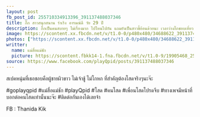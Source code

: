 ```yaml
---
layout: post
fb_post_id: 255710334913396_391137488037346
title: กิ๊ก สาวสนุกสนาน ร่าเริง อารมณ์ดี วัย 29 ปี
description: กิ๊กเป็นคนสบายๆ ไม่เรื่องมาก ไปไหนไปกัน แถมยังเป็นสาวขี้อ้อนด้วยนะ เวลาว่างกิ๊กชอบเที่ยวทะเล ชอบไปถ่ายภาพ ชอบนั่งร้านกาแฟเพราะชอบกลิ่นกาแฟแม้จะกินกาแฟไม่เป็น
image: https://scontent.xx.fbcdn.net/v/t1.0-0/p480x480/34688622_391137464704015_7414637497486934016_n.jpg?_nc_cat=0&_nc_eui2=AeHYZ8-AuP1CsScKno3L4PqLMvEelhJau4D_MQR4cBR5969ZQBZljFy7A5_mZYoBcsY&oh=e4b28ae66f31802f90dd0a52def377af&oe=5B81306F
photos: ["https://scontent.xx.fbcdn.net/v/t1.0-0/p480x480/34688622_391137464704015_7414637497486934016_n.jpg?_nc_cat=0&_nc_eui2=AeHYZ8-AuP1CsScKno3L4PqLMvEelhJau4D_MQR4cBR5969ZQBZljFy7A5_mZYoBcsY&oh=e4b28ae66f31802f90dd0a52def377af&oe=5B81306F", "https://scontent.xx.fbcdn.net/v/t1.0-9/s720x720/34667619_391137394704022_4776203525224923136_n.jpg?_nc_cat=0&_nc_eui2=AeG_04sc3MqQsrNOjeiMdUcWFTEAq-6zkiji5il8y8ChN5Vm7mrVKIknoLBxhxku7ks&oh=89c3f5efb3132ccacfeebe8386688ad5&oe=5BC12D57", "https://scontent.xx.fbcdn.net/v/t1.0-9/s720x720/34889033_391137388037356_1156611882241490944_n.jpg?_nc_cat=0&_nc_eui2=AeEOQVN7WvtcP_gO2dQYO04XoG2Tdr9RlKpO16STVmsb5jc7AA8GiyLvYdcrsg-2sJI&oh=2d29df9786925cc177549b98f4594808&oe=5BC515BD", "https://scontent.xx.fbcdn.net/v/t1.0-9/s720x720/34796542_391137441370684_2188969398537027584_n.jpg?_nc_cat=0&_nc_eui2=AeFE4C0M8KRAR-J8mB4bOQDZGpYy0i0kQPsEfTEt2xJbEvgl3G-jFtv1fxDIdOifqD0&oh=5c0a21a39cb76896cd133a23b431b066&oe=5BAB05BD"]
writter:
  name: แม่สื่อแม่ชัก
  picture: https://scontent.fbkk14-1.fna.fbcdn.net/v/t1.0-9/19905468_257990828018680_1300189550768818950_n.jpg?_nc_cat=0&_nc_eui2=AeEZYdQgaOxgXIKmVEoEITEVBssDPkrxbmLUT6aK5DSeA8Y-1PYGOZTFL0FWfIR0hQ5cHihf4g7Ra5vQGBfYiPRSpt5ItSofRQ7xR_A0K2VyyQ&oh=d4afec3688711fd3918544327ed0196f&oe=5B8BFCF9
source: https://www.facebook.com/playQpid/posts/391137488037346
---
```

สเปคหนุ่มที่เธอชอบคือผู้ชายผิวขาว ไม่เจ้าชู้ ไม่โกหก ที่สำคัญต้องโสดจริงๆนะจ๊ะ

#goplayqpid #แม่สื่อแม่ชัก #playQpid #โสด #คนโสด #เพื่อนโสดโปรดจีบ #ทางเพจมีหน้าที่บอกต่อคนโสดเท่านั้นนะจ๊ะ #ติดต่อกันเองได้เลยจ้า

FB : Thanida Kik
